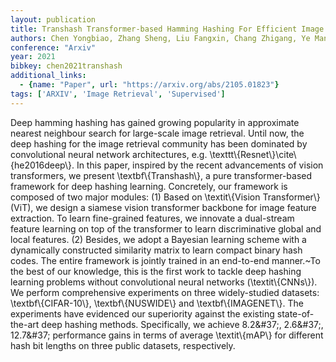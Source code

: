 ```yaml
---
layout: publication
title: Transhash Transformer-based Hamming Hashing For Efficient Image Retrieval
authors: Chen Yongbiao, Zhang Sheng, Liu Fangxin, Chang Zhigang, Ye Mang, Qi Zhengwei
conference: "Arxiv"
year: 2021
bibkey: chen2021transhash
additional_links:
  - {name: "Paper", url: "https://arxiv.org/abs/2105.01823"}
tags: ['ARXIV', 'Image Retrieval', 'Supervised']
---
```

Deep hamming hashing has gained growing popularity in approximate nearest neighbour search for large-scale image retrieval. Until now, the deep hashing for the image retrieval community has been dominated by convolutional neural network architectures, e.g. \texttt\\{Resnet\\}\cite\\{he2016deep\\}. In this paper, inspired by the recent advancements of vision transformers, we present \textbf\\{Transhash\\}, a pure transformer-based framework for deep hashing learning. Concretely, our framework is composed of two major modules: (1) Based on \textit\\{Vision Transformer\\} (ViT), we design a siamese vision transformer backbone for image feature extraction. To learn fine-grained features, we innovate a dual-stream feature learning on top of the transformer to learn discriminative global and local features. (2) Besides, we adopt a Bayesian learning scheme with a dynamically constructed similarity matrix to learn compact binary hash codes. The entire framework is jointly trained in an end-to-end manner.~To the best of our knowledge, this is the first work to tackle deep hashing learning problems without convolutional neural networks (\textit\\{CNNs\\}). We perform comprehensive experiments on three widely-studied datasets: \textbf\\{CIFAR-10\\}, \textbf\\{NUSWIDE\\} and \textbf\\{IMAGENET\\}. The experiments have evidenced our superiority against the existing state-of-the-art deep hashing methods. Specifically, we achieve 8.2\&#37;, 2.6\&#37;, 12.7\&#37; performance gains in terms of average \textit\\{mAP\\} for different hash bit lengths on three public datasets, respectively.
